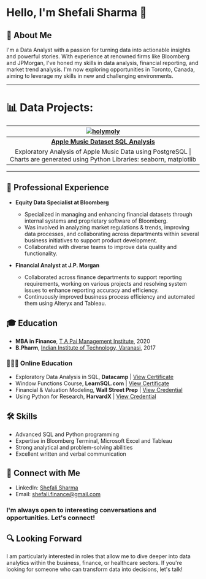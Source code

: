 # Hello, I'm Shefali Sharma 👋

## 🚀 About Me
I'm a Data Analyst with a passion for turning data into actionable insights and powerful stories. With experience at renowned firms like Bloomberg and JPMorgan, I've honed my skills in data analysis, financial reporting, and market trend analysis. I'm now exploring opportunities in Toronto, Canada, aiming to leverage my skills in new and challenging environments.

---
# 📊 Data Projects:

| [![holymoly](https://images.unsplash.com/photo-1609081219090-a6d81d3085bf?q=80&w=3126&auto=format&fit=crop&ixlib=rb-4.0.3&ixid=M3wxMjA3fDB8MHxwaG90by1wYWdlfHx8fGVufDB8fHx8fA%3D%3D)](https://shefaliisharma.github.io/holymoly) | 
|:--------------------------------------------------------------------------------------------------------------------------------------------------------------------------------------------------------------------------------:|
|                                                                        **[Apple Music Dataset SQL Analysis](https://shefaliisharma.github.io/holymoly)**                                                                         |
|                                                  Exploratory Analysis of Apple Music Data using PostgreSQL \| Charts are generated using Python Libraries: seaborn, matplotlib                                                   |


---
## 💼 Professional Experience
- **Equity Data Specialist at Bloomberg**
  - Specialized in managing and enhancing financial datasets through internal systems and proprietary software of Bloomberg.
  - Was involved in analyzing market regulations & trends, improving data processes, and collaborating across departments within several business initiatives to support product development.
  - Collaborated with diverse teams to improve data quality and functionality.

- **Financial Analyst at J.P. Morgan**
  - Collaborated across finance departments to support reporting requirements, working on various projects and resolving system issues to enhance reporting accuracy and efficiency.
  - Continuously improved business process efficiency and automated them using Alteryx and Tableau.

## 🎓 Education
- **MBA in Finance**, [T A Pai Management Institute](https://www.tapmi.edu.in/programs/mba/), 2020
- **B.Pharm**, [Indian Institute of Technology, Varanasi](https://iitbhu.ac.in/dept/phe), 2017

### 👩🏽‍💻 Online Education 
- Exploratory Data Analysis in SQL, **Datacamp** \| [View Certificate](assets/shefalisharma_sql_certificate.pdf) 
- Window Functions Course, **LearnSQL.com** \| [View Certificate](https://learnsql.com/files/course-certificate/iqlEgEvksirjTtDbcqmNZzDIOVwYamjRlKvFQwMa)
- Financial & Valuation Modeling, **Wall Street Prep** \| [View Credential](https://certification.wallstreetprep.com/b6d09be6-abab-4fcd-90d0-79ce1fc62bad#gs.6vkwhw)
- Using Python for Research, **HarvardX** \| [View Credential](https://courses.edx.org/certificates/e4060b141ad241769b9c3d3204a3bc93) 

## 🛠 Skills
- Advanced SQL and Python programming
- Expertise in Bloomberg Terminal, Microsoft Excel and Tableau
- Strong analytical and problem-solving abilities
- Excellent written and verbal communication

## 🤝 Connect with Me
- LinkedIn: [Shefali Sharma](https://www.linkedin.com/in/shefaliisharma/)
- Email: [shefali.finance@gmail.com](mailto:shefali.finance@gmail.com)

### I'm always open to interesting conversations and opportunities. Let's connect! 

## 🔍 Looking Forward
I am particularly interested in roles that allow me to dive deeper into data analytics within the business, finance, or healthcare sectors. If you're looking for someone who can transform data into decisions, let's talk!
